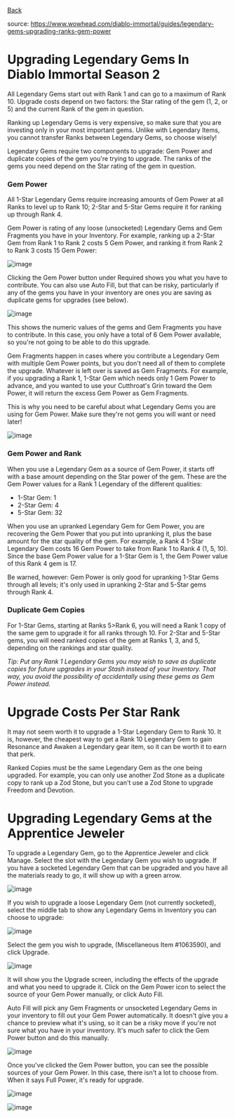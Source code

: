 [Back](../)

source: https://www.wowhead.com/diablo-immortal/guides/legendary-gems-upgrading-ranks-gem-power

# Upgrading Legendary Gems In Diablo Immortal Season 2

All Legendary Gems start out with Rank 1 and can go to a maximum of Rank 10. Upgrade costs depend on two factors: the Star rating of the gem (1, 2, or 5) and the current Rank of the gem in question.

Ranking up Legendary Gems is very expensive, so make sure that you are investing only in your most important gems. Unlike with Legendary Items, you cannot transfer Ranks between Legendary Gems, so choose wisely!

Legendary Gems require two components to upgrade: Gem Power and duplicate copies of the gem you're trying to upgrade. The ranks of the gems you need depend on the Star rating of the gem in question.


### Gem Power

All 1-Star Legendary Gems require increasing amounts of Gem Power at all Ranks to level up to Rank 10; 2-Star and 5-Star Gems require it for ranking up through Rank 4.

Gem Power is rating of any loose (unsocketed) Legendary Gems and Gem Fragments you have in your Inventory. For example, ranking up a 2-Star Gem from Rank 1 to Rank 2 costs 5 Gem Power, and ranking it from Rank 2 to Rank 3 costs 15 Gem Power:

![image](https://user-images.githubusercontent.com/108700513/181167694-cb67630b-5475-405c-8c00-0367c4850a12.png)

Clicking the Gem Power button under Required shows you what you have to contribute. You can also use Auto Fill, but that can be risky, particularly if any of the gems you have in your inventory are ones you are saving as duplicate gems for upgrades (see below).

![image](https://user-images.githubusercontent.com/108700513/181167719-a562e06d-b727-4544-96af-88658ea8eabd.png)

This shows the numeric values of the gems and Gem Fragments you have to contribute. In this case, you only have a total of 6 Gem Power available, so you're not going to be able to do this upgrade.

Gem Fragments happen in cases where you contribute a Legendary Gem with multiple Gem Power points, but you don't need all of them to complete the upgrade. Whatever is left over is saved as Gem Fragments. For example, if you upgrading a Rank 1, 1-Star Gem which needs only 1 Gem Power to advance, and you wanted to use your Cutthroat's Grin toward the Gem Power, it will return the excess Gem Power as Gem Fragments.

This is why you need to be careful about what Legendary Gems you are using for Gem Power. Make sure they're not gems you will want or need later!

![image](https://user-images.githubusercontent.com/108700513/181167803-999b1d1f-02a9-42f3-95bf-35dfa23ce6a3.png)


### Gem Power and Rank

When you use a Legendary Gem as a source of Gem Power, it starts off with a base amount depending on the Star power of the gem. These are the Gem Power values for a Rank 1 Legendary of the different qualities:
- 1-Star Gem: 1
- 2-Star Gem: 4
- 5-Star Gem: 32
    
When you use an upranked Legendary Gem for Gem Power, you are recovering the Gem Power that you put into upranking it, plus the base amount for the star quality of the gem. For example, a Rank 4 1-Star Legendary Gem costs 16 Gem Power to take from Rank 1 to Rank 4 (1, 5, 10). Since the base Gem Power value for a 1-Star Gem is 1, the Gem Power value of this Rank 4 gem is 17.

Be warned, however: Gem Power is only good for upranking 1-Star Gems through all levels; it's only used in upranking 2-Star and 5-Star gems through Rank 4.


### Duplicate Gem Copies

For 1-Star Gems, starting at Ranks 5>Rank 6, you will need a Rank 1 copy of the same gem to upgrade it for all ranks through 10. For 2-Star and 5-Star gems, you will need ranked copies of the gem at Ranks 1, 3, and 5, depending on the rankings and star quality.

*Tip: Put any Rank 1 Legendary Gems you may wish to save as duplicate copies for future upgrades in your Stash instead of your Inventory. That way, you avoid the possibility of accidentally using these gems as Gem Power instead.*

# Upgrade Costs Per Star Rank

It may not seem worth it to upgrade a 1-Star Legendary Gem to Rank 10. It is, however, the cheapest way to get a Rank 10 Legendary Gem to gain Resonance and Awaken a Legendary gear item, so it can be worth it to earn that perk.

Ranked Copies must be the same Legendary Gem as the one being upgraded. For example, you can only use another Zod Stone as a duplicate copy to rank up a Zod Stone, but you can't use a Zod Stone to upgrade Freedom and Devotion.


# Upgrading Legendary Gems at the Apprentice Jeweler

To upgrade a Legendary Gem, go to the Apprentice Jeweler and click Manage. Select the slot with the Legendary Gem you wish to upgrade. If you have a socketed Legendary Gem that can be upgraded and you have all the materials ready to go, it will show up with a green arrow.

![image](https://user-images.githubusercontent.com/108700513/181168225-92d89847-b9e7-43a4-8121-4672d2b3fde7.png)


If you wish to upgrade a loose Legendary Gem (not currently socketed), select the middle tab to show any Legendary Gems in Inventory you can choose to upgrade:

![image](https://user-images.githubusercontent.com/108700513/181168253-f428dbb2-d597-4ac8-9172-99c3aba16ce9.png)


Select the gem you wish to upgrade, (Miscellaneous Item #1063590), and click Upgrade.

![image](https://user-images.githubusercontent.com/108700513/181168276-77e648a6-67eb-456b-a447-dd735db6cb54.png)


It will show you the Upgrade screen, including the effects of the upgrade and what you need to upgrade it. Click on the Gem Power icon to select the source of your Gem Power manually, or click Auto Fill.

Auto Fill will pick any Gem Fragments or unsocketed Legendary Gems in your inventory to fill out your Gem Power automatically. It doesn't give you a chance to preview what it's using, so it can be a risky move if you're not sure what you have in your inventory. It's much safer to click the Gem Power button and do this manually.

![image](https://user-images.githubusercontent.com/108700513/181168320-ca0d1640-127b-4488-8a30-7424397f30e6.png)


Once you've clicked the Gem Power button, you can see the possible sources of your Gem Power. In this case, there isn't a lot to choose from. When it says Full Power, it's ready for upgrade.

![image](https://user-images.githubusercontent.com/108700513/181168343-a4fe2415-fdbf-475c-b92d-24e99c4ff966.png)

![image](https://user-images.githubusercontent.com/108700513/181168355-d2eb4fec-a6b4-404b-ba4c-6359fd738ab3.png)


